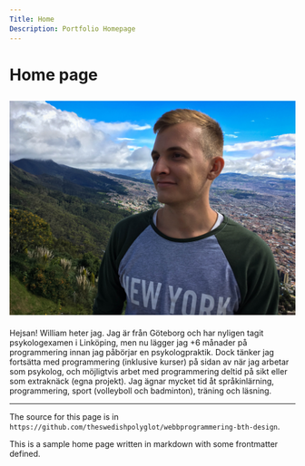 ```yaml
---
Title: Home
Description: Portfolio Homepage
---
```


Home page
==========================
![Picture of Self](assets\img\profilbild.jpg)
---
Hejsan! William heter jag. Jag är från Göteborg och har nyligen tagit psykologexamen i Linköping, men nu lägger jag +6 månader på programmering innan jag påbörjar en psykologpraktik. Dock tänker jag fortsätta med programmering (inklusive kurser) på sidan av när jag arbetar som psykolog, och möjligtvis arbet med programmering deltid på sikt eller som extraknäck (egna projekt). Jag ägnar mycket tid åt språkinlärning, programmering, sport (volleyboll och badminton), träning och läsning. 

---
The source for this page is in `https://github.com/theswedishpolyglot/webbprogrammering-bth-design`.

This is a sample home page written in markdown with some frontmatter defined.